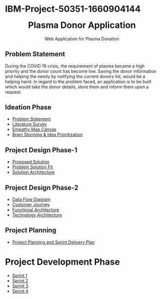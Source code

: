 # IBM-Project-50351-1660904144
<p align="center" style="margin-bottom: 0px !important;">
</p>
<h1 align="center" style="margin-top: 0px;">Plasma Donor Application</h1>

<p align="center" >Web Application for Plasma Donation</p>

## Problem Statement

During the COVID 19 crisis, the requirement of plasma became a high priority and the donor count has become low. Saving the donor information and helping the needy by notifying the current donors list, would be a helping hand. In regard to the problem faced, an application is to be built which would take the donor details, store them and inform them upon a request.

## Ideation Phase

* [Problem Statement](https://github.com/IBM-EPBL/IBM-Project-50351-1660904144/blob/main/Pre-Development/Ideation%20Phase/Problem%20Statement.pdf)
* [Literature Survey](https://github.com/IBM-EPBL/IBM-Project-50351-1660904144/blob/main/Pre-Development/Ideation%20Phase/literature%20survey%20for%20plasma%20donor%20application.pdf)
* [Empathy Map Canvas](https://github.com/IBM-EPBL/IBM-Project-50351-1660904144/blob/main/Pre-Development/Ideation%20Phase/Plasma%20Donor%20Empathy%20Map.png)
* [Brain Storming & Idea Prioritization](https://github.com/IBM-EPBL/IBM-Project-50351-1660904144/blob/main/Pre-Development/Ideation%20Phase/Brain%20Storming%20%26%20Idea%20Prioritization.pdf)

## Project Design Phase-1

* [Proposed Solution](https://github.com/IBM-EPBL/IBM-Project-50351-1660904144/blob/main/Pre-Development/Project%20Design%20Phase-1/Proposed%20Solution.pdf)
* [Problem Solution Fit](https://github.com/IBM-EPBL/IBM-Project-50351-1660904144/blob/main/Pre-Development/Project%20Design%20Phase-1/Problem-Solution%20Fit.pdf)
* [Solution Architecture](https://github.com/IBM-EPBL/IBM-Project-50351-1660904144/blob/main/Pre-Development/Project%20Design%20Phase-1/Solution%20Architecture.pdf)

## Project Design Phase-2
* [Data Flow Diagram](https://github.com/IBM-EPBL/IBM-Project-50351-1660904144/blob/main/Pre-Development/Project%20Design%20Phase-2/Data%20Flow%20Diagram.pdf)
* [Customer Journey](https://github.com/IBM-EPBL/IBM-Project-50351-1660904144/blob/main/Pre-Development/Project%20Design%20Phase-2/Customer%20Jorney.pdf)
* [Functional Architecture](https://github.com/IBM-EPBL/IBM-Project-50351-1660904144/blob/main/Pre-Development/Project%20Design%20Phase-2/Functional%20Architecture.pdf)
* [Technology Architecture](https://github.com/IBM-EPBL/IBM-Project-50351-1660904144/blob/main/Pre-Development/Project%20Design%20Phase-2/Technology%20Stack.pdf)

## Project Planning
* [Project Planning and Sprint Delivery Plan](https://github.com/IBM-EPBL/IBM-Project-50351-1660904144/blob/main/Pre-Development/Project%20Planning/Project%20Planning%20Template.pdf)

# Project Development Phase
* [Sprint 1](https://github.com/IBM-EPBL/IBM-Project-50351-1660904144/tree/main/Project%20Development%20Phase/Sprint%201)
* [Sprint 2](https://github.com/IBM-EPBL/IBM-Project-50351-1660904144/tree/main/Project%20Development%20Phase/Sprint%202)
* [Sprint 3](https://github.com/IBM-EPBL/IBM-Project-50351-1660904144/tree/main/Project%20Development%20Phase/Sprint%203)
* [Sprint 4](https://github.com/IBM-EPBL/IBM-Project-50351-1660904144/tree/main/Project%20Development%20Phase/Sprint%204)